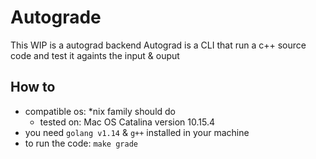 # Autograde

This WIP is a autograd backend
Autograd is a CLI that run a c++ source code and test it againts the input & ouput

## How to

- compatible os: *nix family should do
  - tested on: Mac OS Catalina version 10.15.4
- you need `golang v1.14` & `g++` installed in your machine
- to run the code: `make grade`
